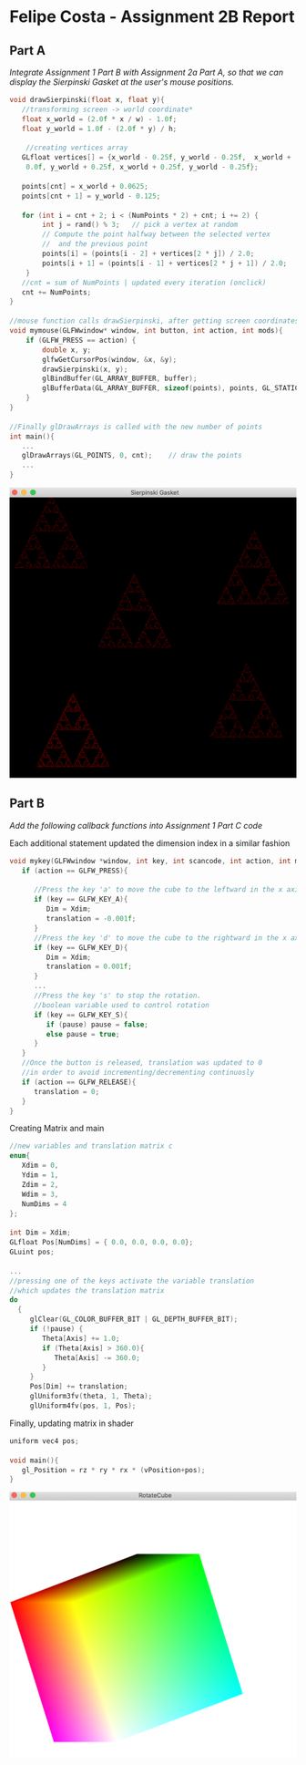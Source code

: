 # Felipe Costa - Assignment 2B Report

## Part A
*Integrate Assignment 1 Part B with Assignment 2a Part A, so that we can display the Sierpinski Gasket at the user's mouse positions.*


```c++
void drawSierpinski(float x, float y){
   //transforming screen -> world coordinate*
   float x_world = (2.0f * x / w) - 1.0f;
   float y_world = 1.0f - (2.0f * y) / h;

    //creating vertices array
   GLfloat vertices[] = {x_world - 0.25f, y_world - 0.25f,  x_world +
    0.0f, y_world + 0.25f, x_world + 0.25f, y_world - 0.25f};

   points[cnt] = x_world + 0.0625;
   points[cnt + 1] = y_world - 0.125;

   for (int i = cnt + 2; i < (NumPoints * 2) + cnt; i += 2) {
        int j = rand() % 3;   // pick a vertex at random
        // Compute the point halfway between the selected vertex
        //  and the previous point
        points[i] = (points[i - 2] + vertices[2 * j]) / 2.0;
        points[i + 1] = (points[i - 1] + vertices[2 * j + 1]) / 2.0;
    }
   //cnt = sum of NumPoints | updated every iteration (onclick)
   cnt += NumPoints;
}

//mouse function calls drawSierpinski, after getting screen coordinates
void mymouse(GLFWwindow* window, int button, int action, int mods){
	if (GLFW_PRESS == action) {
		double x, y;
		glfwGetCursorPos(window, &x, &y);
		drawSierpinski(x, y);
		glBindBuffer(GL_ARRAY_BUFFER, buffer);
		glBufferData(GL_ARRAY_BUFFER, sizeof(points), points, GL_STATIC_DRAW);
	}
}

//Finally glDrawArrays is called with the new number of points
int main(){
   ...
   glDrawArrays(GL_POINTS, 0, cnt);    // draw the points
   ...
}
```

![Output](./imgs/cube.png)

<div style="page-break-after: always;"></div>

## Part B

*Add the following callback functions into Assignment 1 Part C code*

Each additional statement updated the dimension index in a similar fashion
```c++
void mykey(GLFWwindow *window, int key, int scancode, int action, int mods){
   if (action == GLFW_PRESS){

      //Press the key 'a' to move the cube to the leftward in the x axis.
      if (key == GLFW_KEY_A){
         Dim = Xdim;
         translation = -0.001f;
      }
      //Press the key 'd' to move the cube to the rightward in the x axis.
      if (key == GLFW_KEY_D){  
         Dim = Xdim;
         translation = 0.001f;      
      }
      ...
      //Press the key 's' to stop the rotation.
      //boolean variable used to control rotation
      if (key == GLFW_KEY_S){
         if (pause) pause = false;
         else pause = true;
      }
   }
   //Once the button is released, translation was updated to 0
   //in order to avoid incrementing/decrementing continuosly
   if (action == GLFW_RELEASE){
      translation = 0;
   }
}
```
Creating Matrix and main
```c++
//new variables and translation matrix c
enum{
   Xdim = 0,
   Ydim = 1,
   Zdim = 2,
   Wdim = 3,
   NumDims = 4
};

int Dim = Xdim;
GLfloat Pos[NumDims] = { 0.0, 0.0, 0.0, 0.0};
GLuint pos;

...
//pressing one of the keys activate the variable translation
//which updates the translation matrix
do
  {
     glClear(GL_COLOR_BUFFER_BIT | GL_DEPTH_BUFFER_BIT);
     if (!pause) {
        Theta[Axis] += 1.0;
        if (Theta[Axis] > 360.0){
           Theta[Axis] -= 360.0;
        }
     }
     Pos[Dim] += translation;
     glUniform3fv(theta, 1, Theta);
     glUniform4fv(pos, 1, Pos);
```

Finally, updating matrix in shader
```c++
uniform vec4 pos;

void main(){
   gl_Position = rz * ry * rx * (vPosition+pos);
}

```

![Output](./imgs/traingle.png)
